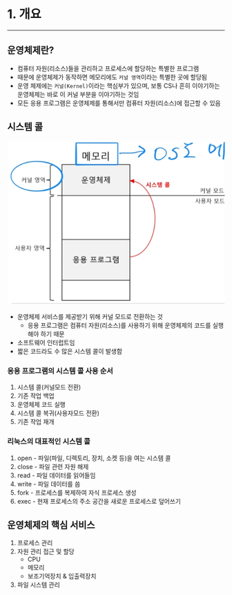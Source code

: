 # 1. 개요

---

## 운영체제란?

- 컴퓨터 자원(리소스)들을 관리하고 프로세스에 할당하는 특별한 프로그램
- 때문에 운영체제가 동작하면 메모리에도 `커널 영역`이라는 특별한 곳에 할당됨
- 운영 체제에는 `커널(Kernel)`이라는 핵심부가 있으며, 보통 CS나 흔히 이야기하는 운영체제는 바로 이 커널 부분을 이야기하는 것임
- 모든 응용 프로그램은 운영체제를 통해서만 컴퓨터 자원(리소스)에 접근할 수 있음

## 시스템 콜

![img.png](img.png)

- 운영체제 서비스를 제공받기 위해 커널 모드로 전환하는 것
  - 응용 프로그램은 컴퓨터 자원(리소스)를 사용하기 위해 운영체제의 코드를 실행해야 하기 때문
- 소프트웨어 인터럽트임
- 짧은 코드라도 수 많은 시스템 콜이 발생함

### 응용 프로그램의 시스템 콜 사용 순서
1. 시스템 콜(커널모드 전환)
2. 기존 작업 백업 
3. 운영체제 코드 실행
4. 시스템 콜 복귀(사용자모드 전환)
5. 기존 작업 재개

### 리눅스의 대표적인 시스템 콜
1. open - 파일(파일, 디렉토리, 장치, 소켓 등)을 여는 시스템 콜
2. close - 파일 관련 자원 해제
3. read - 파일 데이터를 읽어들임
4. write - 파일 데이터를 씀
5. fork - 프로세스를 복제하여 자식 프로세스 생성
6. exec - 현재 프로세스의 주소 공간을 새로운 프로세스로 덮어쓰기

## 운영체제의 핵심 서비스

1. 프로세스 관리
2. 자원 관리 접근 및 할당
   - CPU
   - 메모리
   - 보조기억장치 & 입출력장치
3. 파일 시스템 관리